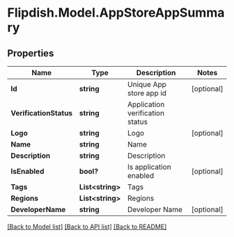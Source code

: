 # Flipdish.Model.AppStoreAppSummary
## Properties

Name | Type | Description | Notes
------------ | ------------- | ------------- | -------------
**Id** | **string** | Unique App store app id | [optional] 
**VerificationStatus** | **string** | Application verification status | 
**Logo** | **string** | Logo | [optional] 
**Name** | **string** | Name | 
**Description** | **string** | Description | 
**IsEnabled** | **bool?** | Is application enabled | [optional] 
**Tags** | **List&lt;string&gt;** | Tags | 
**Regions** | **List&lt;string&gt;** | Regions | 
**DeveloperName** | **string** | Developer Name | [optional] 

[[Back to Model list]](../README.md#documentation-for-models) [[Back to API list]](../README.md#documentation-for-api-endpoints) [[Back to README]](../README.md)


